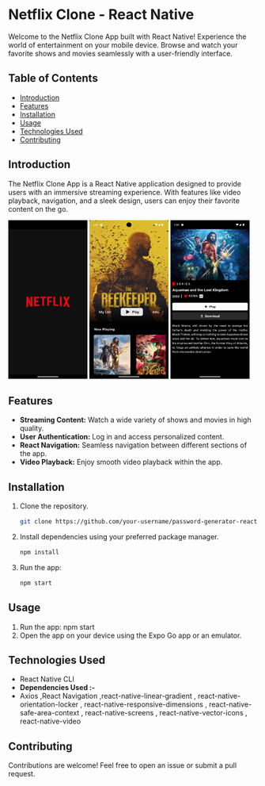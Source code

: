 # Netflix Clone - React Native

Welcome to the Netflix Clone App built with React Native! Experience the world of entertainment on your mobile device. Browse and watch your favorite shows and movies seamlessly with a user-friendly interface.

## Table of Contents

- [Introduction](#introduction)
- [Features](#features)
- [Installation](#installation)
- [Usage](#usage)
- [Technologies Used](#technologies-used)
- [Contributing](#contributing)

## Introduction

The Netflix Clone App is a React Native application designed to provide users with an immersive streaming experience. With features like video playback, navigation, and a sleek design, users can enjoy their favorite content on the go.

<img src="./src/assets/splash.png" alt="Home Screen" height="320" width="160"/>
<img src="./src/assets/home.png" alt="Home Screen" height="320" width="160"/>
<img src="./src/assets/main.png" alt="Home Screen" height="320" width="160"/>

## Features

- **Streaming Content:** Watch a wide variety of shows and movies in high quality.
- **User Authentication:** Log in and access personalized content.
- **React Navigation:** Seamless navigation between different sections of the app.
- **Video Playback:** Enjoy smooth video playback within the app.

## Installation

1. Clone the repository.
   ```bash
   git clone https://github.com/your-username/password-generator-react-native.git
   ```
2. Install dependencies using your preferred package manager.
   ```bash
   npm install
   ```
3. Run the app:

   ```bash
   npm start

   ```

## Usage

1. Run the app: npm start
2. Open the app on your device using the Expo Go app or an emulator.

## Technologies Used

- React Native CLI
- **Dependencies Used :-**
- Axios
  ,React Navigation
  ,react-native-linear-gradient
  , react-native-orientation-locker
  , react-native-responsive-dimensions
  , react-native-safe-area-context
  , react-native-screens
  , react-native-vector-icons
  , react-native-video

## Contributing

Contributions are welcome! Feel free to open an issue or submit a pull request.

